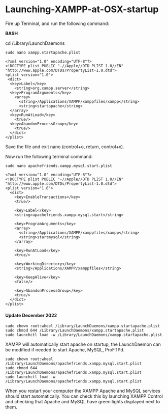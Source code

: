 # Launching-XAMPP-at-OSX-startup

Fire up Terminal, and run the following command:

**BASH**

cd /Library/LaunchDaemons

```
sudo nano xampp.startapache.plist
```

```
<?xml version="1.0" encoding="UTF-8"?>
<!DOCTYPE plist PUBLIC "-//Apple//DTD PLIST 1.0//EN" "http://www.apple.com/DTDs/PropertyList-1.0.dtd">
<plist version="1.0">
 <dict>
  <key>Label</key>
    <string>org.xampp.server</string>
  <key>ProgramArguments</key>
    <array>
      <string>/Applications/XAMPP/xamppfiles/xampp</string>
      <string>startapache</string>
  </array>
  <key>RunAtLoad</key>
    <true/>
  <key>AbandonProcessGroup</key>
    <true/>
  </dict>
</plist>
```

Save the file and exit nano (control+o, return, control+x).

Now run the following terminal command:

```
sudo nano apachefriends.xampp.mysql.start.plist
```

```
<?xml version="1.0" encoding="UTF-8"?>
<!DOCTYPE plist PUBLIC "-//Apple//DTD PLIST 1.0//EN" "http://www.apple.com/DTDs/PropertyList-1.0.dtd">
<plist version="1.0">
  <dict>
    <key>EnableTransactions</key>
    <true/>

    <key>Label</key>
    <string>apachefriends.xampp.mysql.start</string>

    <key>ProgramArguments</key>
    <array>
      <string>/Applications/XAMPP/xamppfiles/xampp</string>
      <string>startmysql</string>
    </array>

    <key>RunAtLoad</key>
    <true/>

    <key>WorkingDirectory</key>
    <string>/Applications/XAMPP/xamppfiles</string>

    <key>KeepAlive</key>
    <false/>

    <key>AbandonProcessGroup</key>
    <true/>
  </dict>
</plist>
```

<h4>Update December 2022</h4>

```
sudo chown root:wheel /Library/LaunchDaemons/xampp.startapache.plist
sudo chmod 644 /Library/LaunchDaemons/xampp.startapache.plist
sudo launchctl load -w /Library/LaunchDaemons/xampp.startapache.plist
```

XAMPP will automatically start apache on startup, the LaunchDaemon can be modified if needed to start Apache, MySQL, ProFTPd.


```
sudo chown root:wheel /Library/LaunchDaemons/apachefriends.xampp.mysql.start.plist
sudo chmod 644 /Library/LaunchDaemons/apachefriends.xampp.mysql.start.plist
sudo launchctl load -w /Library/LaunchDaemons/apachefriends.xampp.mysql.start.plist
```





When you restart your computer the XAMPP Apache and MySQL services should start automatically. You can check this by launching XAMPP Control and checking that Apache and MySQL have green lights displayed next to them.
